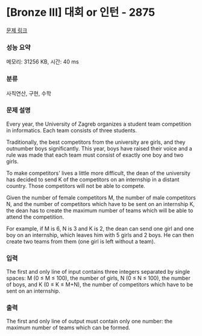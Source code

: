 # [Bronze III] 대회 or 인턴 - 2875 

[문제 링크](https://www.acmicpc.net/problem/2875) 

### 성능 요약

메모리: 31256 KB, 시간: 40 ms

### 분류

사칙연산, 구현, 수학

### 문제 설명

<p>Every year, the University of Zagreb organizes a student team competition in informatics. Each team consists of three students. </p>

<p>Traditionally, the best competitors from the university are girls, and they outnumber boys significantly. This year, boys have raised their voice and a rule was made that each team must consist of exactly one boy and two girls. </p>

<p>To make competitors' lives a little more difficult, the dean of the university has decided to send K of the competitors on an internship in a distant country. Those competitors will not be able to compete. </p>

<p>Given the number of female competitors M, the number of male competitors N, and the number of competitors which have to be sent on an internship K, the dean has to create the maximum number of teams which will be able to attend the competition.</p>

<p>For example, if M is 6, N is 3 and K is 2, the dean can send one girl and one boy on an internship, which leaves him with 5 girls and 2 boys. He can then create two teams from them (one girl is left without a team). </p>

### 입력 

 <p>The first and only line of input contains three integers separated by single spaces: M (0 ≤ M ≤ 100), the number of girls, N (0 ≤ N ≤ 100), the number of boys, and K (0 ≤ K ≤ M+N), the number of competitors which have to be sent on an internship.</p>

### 출력 

 <p>The first and only line of output must contain only one number: the maximum number of teams which can be formed. </p>

